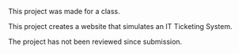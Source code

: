 This project was made for a class.

This project creates a website that simulates an IT Ticketing System.

The project has not been reviewed since submission.
